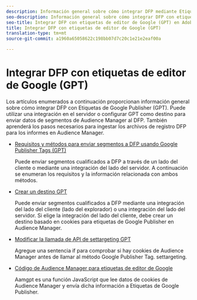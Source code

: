 ```yaml
---
description: Información general sobre cómo integrar DFP mediante Etiquetas de editor de Google (GPT).
seo-description: Información general sobre cómo integrar DFP con etiquetas de Google Publisher (GPT) en Adobe Audience Manager (AAM).
seo-title: Integrar DFP con etiquetas de editor de Google (GPT) en Adobe Audience Manager (AAM)
title: Integrar DFP con etiquetas de editor de Google (GPT)
translation-type: tm+mt
source-git-commit: a1960a65058622c198bb07d7c20c1e21e2eaf00a

---
```



# Integrar DFP con etiquetas de editor de Google (GPT)

Los artículos enumerados a continuación proporcionan información general sobre cómo integrar DFP con Etiquetas de Google Publisher (GPT). Puede utilizar una integración en el servidor o configurar GPT como destino para enviar datos de segmentos de Audience Manager al DFP. También aprenderá los pasos necesarios para ingestar los archivos de registro DFP para los informes en Audience Manager.

* [Requisitos y métodos para enviar segmentos a DFP usando Google Publisher Tags (GPT)](/help/using/integration/gpt-aam-destination/gpt-aam-requirements.md)

   Puede enviar segmentos cualificados a DFP a través de un lado del cliente o mediante una integración del lado del servidor. A continuación se enumeran los requisitos y la información relacionada con ambos métodos.

* [Crear un destino GPT](/help/using/integration/gpt-aam-destination/gpt-aam-create-destination.md)

   Puede enviar segmentos cualificados a DFP mediante una integración del lado del cliente (lado del explorador) o una integración del lado del servidor. Si elige la integración del lado del cliente, debe crear un destino basado en cookies para etiquetas de Google Publisher en Audience Manager.

* [Modificar la llamada de API de settargeting GPT](/help/using/integration/gpt-aam-destination/gpt-aam-modify-api.md)

   Agregue una sentencia if para comprobar si hay cookies de Audience Manager antes de llamar al método Google Publisher Tag. settargeting.

* [Código de Audience Manager para etiquetas de editor de Google](/help/using/integration/gpt-aam-destination/gpt-aam-aamgpt-code.md)

   Aamgpt es una función JavaScript que lee datos de cookies de Audience Manager y envía dicha información a Etiquetas de Google Publisher.

